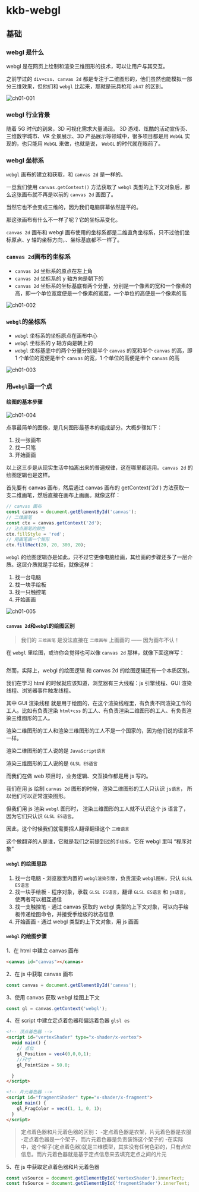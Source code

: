 # kkb-webgl

## 基础

### webgl 是什么

webgl 是在网页上绘制和渲染三维图形的技术，可以让用户与其交互。

之前学过的 `div+css`、`canvas 2d` 都是专注于二维图形的，他们虽然也能模拟一部分三维效果，但他们和 `webgl` 比起来，那就是玩具枪和 `ak47` 的区别。

![ch01-001](assets/screenshots/ch01-001.jpg)

### webgl 行业背景

随着 5G 时代的到来，3D 可视化需求大量涌现。 3D 游戏、炫酷的活动宣传页、三维数字城市、VR 全景展示、3D 产品展示等领域中，很多项目都是用 `WebGL` 实现的，也只能用 `WebGL` 来做，也就是说， `WebGL` 的时代就在眼前了。

### webgl 坐标系

`webgl` 画布的建立和获取，和 `canvas 2d` 是一样的。

一旦我们使用 `canvas.getContext()` 方法获取了 `webgl` 类型的上下文对象后，那么这张画布就不再是以前的 `canvas 2d` 画图了。

当然它也不会变成三维的，因为我们电脑屏幕依然是平的。

那这张画布有什么不一样了呢？它的坐标系变化。

`canvas 2d` 画布和 webgl 画布使用的坐标系都是二维直角坐标系，只不过他们坐标原点、y 轴的坐标方向，、坐标基底都不一样了。

### `canvas 2d`画布的坐标系

- `canvas 2d` 坐标系的原点在左上角
- `canvas 2d` 坐标系的 y 轴方向是朝下的
- `canvas 2d` 坐标系的坐标基底有两个分量，分别是一个像素的宽和一个像素的高，即一个单位宽度便是一个像素的宽度，一个单位的高便是一个像素的高

![ch01-002](assets/screenshots/ch01-002.png)

### `webgl`的坐标系

- `webgl` 坐标系的坐标原点在画布中心
- `webgl` 坐标系的 y 轴方向是朝上的
- `webgl` 坐标基底中的两个分量分别是半个 `canvas` 的宽和半个 `canvas` 的高，即 1 个单位的宽便是半个 `canvas` 的宽，1 个单位的高便是半个 `canvas` 的高

![ch01-003](assets/screenshots/ch01-003.png)

### 用`webgl`画一个点

#### 绘图的基本步骤

![ch01-004](assets/screenshots/ch01-004.jpg)

点事最简单的图像，是几何图形最基本的组成部分。大概步骤如下：

1. 找一张画布
2. 找一只笔
3. 开始画画

以上这三步是从现实生活中抽离出来的普遍规律，这在哪里都适用。`canvas 2d` 的绘图逻辑也是这样。

首先要有 canvas 画布，然后通过 canvas 画布的 getContext('2d') 方法获取一支二维画笔，然后直接在画布上画画。就像这样：

```javascript
// canvas 画布
const canvas = document.getElementById('canvas');
// 二维画笔
const ctx = canvas.getContext('2d');
// 沾点画笔的颜色
ctx.fillStyle = 'red';
// 用画笔画一个矩形
ctx.fillRect(20, 20, 300, 20);
```

`webgl` 的绘图逻辑亦是如此，只不过它更像电脑绘画，其绘画的步骤还多了一层介质。这层介质就是手绘板，就像这样：

1. 找一台电脑
2. 找一块手绘板
3. 找一只触控笔
4. 开始画画

![ch01-005](assets/screenshots/ch01-005.jpg)

#### `canvas 2d`和`webgl`的绘图区别

> 我们的 `三维画笔` 是没法直接在 `二维画布` 上画画的 —— 因为画布不认！

在 `webgl` 里绘图，或许你会觉得也可以像 `canvas 2d` 那样，就像下面这样写：

```javascript

```

然而，实际上，webgl 的绘图逻辑 和 canvas 2d 的绘图逻辑还有一个本质区别。

我们在学习 html 的时候就应该知道，浏览器有三大线程：js 引擎线程、GUI 渲染线程、浏览器事件触发线程。

其中 GUI 渲染线程 就是用于绘图的，在这个渲染线程里，有负责不同渲染工作的工人。比如有负责渲染 `html+css` 的工人、有负责渲染二维图形的工人、有负责渲染三维图形的工人。

渲染二维图形的工人和渲染三维图形的工人不是一个国家的，因为他们说的语言不一样。

渲染二维图形的工人说的是 `JavaScript语言`

渲染三维图形的工人说的是 `GLSL ES语言`

而我们在做 web 项目时，业务逻辑、交互操作都是用 js 写的。

我们在用 js 绘制 `canvas 2d` 图形的时候，渲染二维图形的工人只认识 `js语言`， 所以他们可以正常渲染图形。

但我们用 js 渲染 `webgl` 图形时， 渲染三维图形的工人就不认识这个 js 语言了，因为它们只认识 `GLSL ES语言`。

因此，这个时候我们就需要招人翻译翻译这个 `三维语言`

这个做翻译的人是谁，它就是我们之前提到过的`手绘板`，它在 webgl 里叫 “程序对象”

#### `webgl` 的绘图思路

1. 找一台电脑 - 浏览器里内置的 `webgl渲染引擎`，负责渲染 `webgl图形`，只认 `GLSL ES语言`
2. 找一块手绘板 - 程序对象，承载 `GLSL ES语言`，翻译 `GLSL ES语言` 和 `js语言`，使两者可以相互通信
3. 找一支触控笔 - 通过 canvas 获取的 webgl 类型的上下文对象，可以向手绘板传递绘图命令，并接受手绘板的状态信息
4. 开始画画 - 通过 webgl 类型的上下文对象，用 js 画画

#### `webgl` 的绘图步骤

1、在 html 中建立 canvas 画布

```html
<canvas id="canvas"></canvas>
```

2、在 js 中获取 canvas 画布

```js
const canvas = document.getElementById('canvas');
```

3、使用 canvas 获取 webgl 绘图上下文

```js
const gl = canvas.getContext('webgl');
```

4、在 script 中建立定点着色器和偏远着色器 `glsl es`

```html
<!-- 顶点着色器 -->
<script id="vertexShader" type="x-shader/x-vertex">
  void main() {
    // 点位
    gl_Position = vec4(0,0,0,1);
    //尺寸
    gl_PointSize = 50.0;

  }
</script>

<!-- 片元着色器 -->
<script id="fragmentShader" type="x-shader/x-fragment">
  void main() {
    gl_FragColor = vec4(1, 1, 0, 1);
  }
</script>
```

> 定点着色器和片元着色器的区别： -定点着色器是衣架，片元着色器是衣服 -定点着色器是一个架子，而片元着色器是负责装饰这个架子的 -在实际中，这个架子(定点着色器)就是三维模型，其实没有任何色彩的，只有点位信息。而片元着色器就是基于定点信息来去填充定点之间的片元

5、在 js 中获取定点着色器和片元着色器

```js
const vsSource = document.getElementById('vertexShader').innerText;
const fsSource = document.getElementById('fragmentShader').innerText;
```
